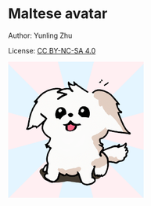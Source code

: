 # Maltese avatar

Author: Yunling Zhu

License: [CC BY-NC-SA 4.0](https://creativecommons.org/licenses/by-nc-sa/4.0/legalcode.txt)

<img src="./maltese.png" width="277" />

